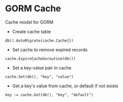 # GORM Cache

Cache model for GORM


- Create cache table
```
db().AutoMigrate(cache.Cache{})
```

- Set cache to remove expired records
```
cache.ExpireCacheGoroutine(db())
```

- Set a key-value pair in cache
```
cache.Set(db(), "key", "value")
```

- Get a key's value from cache, or default if not exists
```
key := cache.Get(db(), "key", "default")
```

